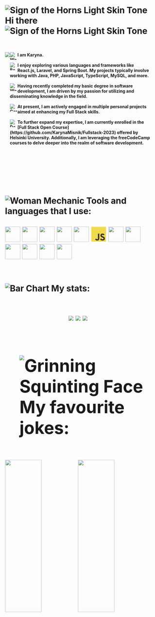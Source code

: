 <div id="user-content-toc">
  <ul><summary list-style-type: none;><h1 style="display: inline-block;"><img src="https://raw.githubusercontent.com/Tarikul-Islam-Anik/Animated-Fluent-Emojis/master/Emojis/Hand%20gestures/Sign%20of%20the%20Horns%20Light%20Skin%20Tone.png" alt="Sign of the Horns Light Skin Tone" width="30" height="30" />Hi there<img src="https://raw.githubusercontent.com/Tarikul-Islam-Anik/Animated-Fluent-Emojis/master/Emojis/Hand%20gestures/Sign%20of%20the%20Horns%20Light%20Skin%20Tone.png" alt="Sign of the Horns Light Skin Tone" width="30" height="30" />
</h1></summary>
  </ul>
</div>

<div id="user-content-toc">
  <ul><summary list-style-type: none;><h4 style="display: inline-block;"><img src="https://github.com/KarynaMisnik/KarynaMisnik/assets/96831988/796721c1-86a7-4def-8c03-89e1968d92ad"align="left" height="400"/>
<img src="https://raw.githubusercontent.com/Tarikul-Islam-Anik/Animated-Fluent-Emojis/master/Emojis/People/Woman%20Technologist.png" alt="Woman Technologist" width="25" height="25" align="left" />I am Karyna.
    <br><br>
<img src="https://raw.githubusercontent.com/Tarikul-Islam-Anik/Animated-Fluent-Emojis/master/Emojis/Objects/Books.png" alt="Books" width="25" height="25" align="left"/>I enjoy exploring various languages and frameworks like React.js, Laravel, and Spring Boot. My projects typically involve working with Java, PHP, JavaScript, TypeScript, MySQL, and more.
    <br><br>
<img src="https://raw.githubusercontent.com/Tarikul-Islam-Anik/Animated-Fluent-Emojis/master/Emojis/People/Woman%20Student.png" alt="Woman Student" width="25" height="25" align="left"/>Having recently completed my basic degree in software development, I am driven by my passion for utilizing and disseminating knowledge in the field. 
    <br><br>
<img src="https://raw.githubusercontent.com/Tarikul-Islam-Anik/Animated-Fluent-Emojis/master/Emojis/Objects/Card%20Index%20Dividers.png" alt="Card Index Dividers" width="25" height="25" align="left"/>At present, I am actively engaged in multiple personal projects aimed at enhancing my Full Stack skills.
<br><br>
<img src="https://raw.githubusercontent.com/Tarikul-Islam-Anik/Animated-Fluent-Emojis/master/Emojis/Objects/Desktop%20Computer.png" alt="Desktop Computer" width="25" height="25" align="left"/> To further expand my expertise, I am currently enrolled in the [Full Stack Open Course](https://github.com/KarynaMisnik/Fullstack-2023) offered by Helsinki University. Additionally, I am leveraging the freeCodeCamp courses to delve deeper into the realm of software development.
</h4></summary>
  </ul>
</div>

<div id="user-content-toc">
  <ul><summary list-style-type: none;><h1 style="display: inline-block;"><img src="https://raw.githubusercontent.com/Tarikul-Islam-Anik/Animated-Fluent-Emojis/master/Emojis/People/Woman%20Mechanic.png" alt="Woman Mechanic" width="30" height="30" />
    Tools and languages that I use:
    <br><br>
    
  <img src="https://github.com/KarynaMisnik/KarynaMisnik/assets/96831988/cda9b091-a78f-4e0b-9310-4b98f1d8fc2e" width="50" height="50"/>  
  <img src="https://cdn.jsdelivr.net/gh/devicons/devicon/icons/materialui/materialui-plain.svg" width="50" height="50"/>
  <img src="https://cdn.jsdelivr.net/gh/devicons/devicon/icons/bootstrap/bootstrap-plain.svg"  width="50" height="50" />
  <img src="https://cdn.jsdelivr.net/gh/devicons/devicon/icons/html5/html5-original.svg" width="50" height="50"/>
  <img src="https://cdn.jsdelivr.net/gh/devicons/devicon/icons/css3/css3-original.svg" width="50" height="50" />
  <img src="https://raw.githubusercontent.com/devicons/devicon/master/icons/javascript/javascript-original.svg" width="50" height="50"/>
  <img src="https://cdn.jsdelivr.net/gh/devicons/devicon/icons/typescript/typescript-original.svg" width="50" height="50"/>
  <img src="https://github.com/KarynaMisnik/KarynaMisnik/assets/96831988/99fb0cc5-812e-4ae9-a51a-083ee0375dec" width="50" height="50"/>  
  <img src="https://cdn.jsdelivr.net/gh/devicons/devicon/icons/mysql/mysql-original.svg" width="50" height="50"/>
  <img src="https://cdn.jsdelivr.net/gh/devicons/devicon/icons/php/php-original.svg" width="50" height="50"/>
  <img src="https://github.com/KarynaMisnik/KarynaMisnik/assets/96831988/33b914c4-3b8c-4830-a171-9d863c767175" width="50" height="50"/>
  <img src="https://cdn.jsdelivr.net/gh/devicons/devicon/icons/java/java-original.svg" width="50" height="50"/>
  </h1></summary>
  </ul>
</div>

<div id="user-content-toc">
<ul><summary list-style-type: none;><h1 style="display: inline-block;"><img src="https://raw.githubusercontent.com/Tarikul-Islam-Anik/Animated-Fluent-Emojis/master/Emojis/Objects/Bar%20Chart.png" alt="Bar Chart" width="30" height="30" />
  My stats:
<br><br>
<p align="center">
<img src="https://github-readme-stats.vercel.app/api?username=KarynaMisnik&show_icons=true" width="45%"/>
<img src="https://github-readme-stats.vercel.app/api/top-langs?username=KarynaMisnik&layout=compact" width="34%"/>
<img src="https://github-readme-streak-stats.herokuapp.com/?user=KarynaMisnik"/>
</p>

<div id="user-content-toc">
<ul><summary list-style-type: none;><h1 style="display: inline-block;"><img src="https://raw.githubusercontent.com/Tarikul-Islam-Anik/Animated-Fluent-Emojis/master/Emojis/Smilies/Grinning%20Squinting%20Face.png" alt="Grinning Squinting Face" width="30" height="30" /> My favourite jokes: 
  </h1></summary>
  </ul>
</div>

<br>
<img src="https://github.com/KarynaMisnik/KarynaMisnik/assets/96831988/162ac4d6-7bd1-4ee4-9045-4e7e0add9427" width="50%" height="500"/><img src="https://github.com/KarynaMisnik/KarynaMisnik/assets/96831988/e1b13c5c-5a90-4f70-8a6c-72cd663327c0" width="50%" height="500"/>
